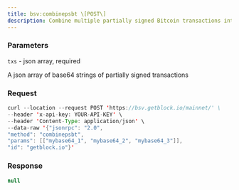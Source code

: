 ```yaml
---
title: bsv:combinepsbt \[POST\]
description: Combine multiple partially signed Bitcoin transactions into onetransaction.Implements the Combiner role.
---
```


### Parameters


`txs` - json array, required

A json array of base64 strings of partially signed transactions

### Request

``` java
curl --location --request POST 'https://bsv.getblock.io/mainnet/' \ 
--header 'x-api-key: YOUR-API-KEY' \ 
--header 'Content-Type: application/json' \ 
--data-raw '{"jsonrpc": "2.0",
"method": "combinepsbt",
"params": [["mybase64_1", "mybase64_2", "mybase64_3"]],
"id": "getblock.io"}'
```

###  Response

``` java
null
```

